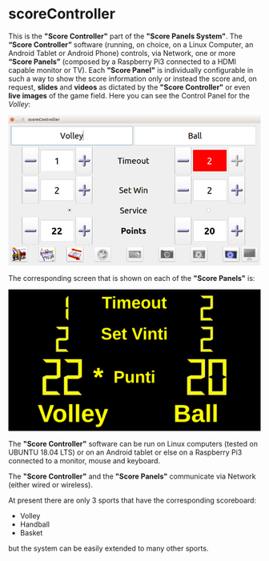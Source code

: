 # scoreController
This is the **"Score Controller"** part of the **"Score Panels System"**.
The **“Score Controller”** software (running, on choice, on a Linux Computer, an Android Tablet or Android Phone)
controls, via Network, one or more **“Score Panels”** (composed by a Raspberry Pi3 connected to a HDMI capable monitor or TV).
Each **"Score Panel"** is individually configurable in such a way to show the score information only or instead the score
and, on request, **slides** and **videos** as dictated by the **"Score Controller"** or even **live images** of the game field.
Here you can see the Control Panel for the _Volley_:

![Volley Score Controller Panel](/images/ScoreController.png)

The corresponding screen that is shown on each of the **"Score Panels"** is:

![Volley Score Panel](/images/ScorePanel.png)

The **"Score Controller"** software can be run on Linux computers (tested on UBUNTU 18.04 LTS) or on an Android tablet or else on a Raspberry Pi3 connected to a monitor, mouse and keyboard.

The **"Score Controller"** and the **"Score Panels"** communicate via Network (either wired or wireless).

At present there are only 3 sports that have the corresponding scoreboard:

* Volley
* Handball
* Basket

but the system can be easily extended to many other sports.
